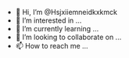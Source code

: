 - 👋 Hi, I’m @Hsjxiiemneidkxkmck
- 👀 I’m interested in ...
- 🌱 I’m currently learning ...
- 💞️ I’m looking to collaborate on ...
- 📫 How to reach me ...

<!---
Hsjxiiemneidkxkmck/Hsjxiiemneidkxkmck is a ✨ special ✨ repository because its `README.md` (this file) appears on your GitHub profile.
You can click the Preview link to take a look at your changes.
--->
